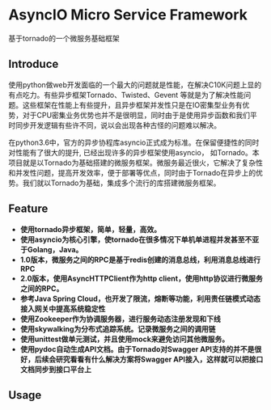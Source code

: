 # AsyncIO Micro Service Framework
基于tornado的一个微服务基础框架 
## Introduce

使用python做web开发面临的一个最大的问题就是性能，在解决C10K问题上显的有点吃力。有些异步框架Tornado、Twisted、Gevent 等就是为了解决性能问题。这些框架在性能上有些提升，且异步框架并发性只是在IO密集型业务有优势，对于CPU密集业务优势也并不是很明显，同时由于是使用异步函数和我们平时同步开发逻辑有些许不同，说以会出现各种古怪的问题难以解决。

在python3.6中，官方的异步协程库asyncio正式成为标准。在保留便捷性的同时对性能有了很大的提升, 已经出现许多的异步框架使用asyncio， 如Tornado。本项目就是以Tornado为基础搭建的微服务框架。微服务最近很火，它解决了复杂性和并发性问题，提高开发效率，便于部署等优点，同时由于Tornado在异步上的优势。我们就以Tornado为基础，集成多个流行的库搭建微服务框架。

## Feature

* **使用tornado异步框架，简单，轻量，高效。**
* **使用asyncio为核心引擎，使tornado在很多情况下单机单进程并发甚至不亚于Golang，Java。**
* **1.0版本，微服务之间的RPC是基于redis创建的消息总线，利用消息总线进行RPC**
* **2.0版本，使用AsyncHTTPClient作为http client，使用http协议进行微服务之间的RPC。**
* **参考Java Spring Cloud，也开发了限流，熔断等功能，利用责任链模式动态接入网关中提高系统稳定性**
* **使用Zookeeper作为协调服务器，进行服务动态注册发现和下线**
* **使用skywalking为分布式追踪系统。记录微服务之间的调用链**
* **使用unittest做单元测试，并且使用mock来避免访问其他微服务。**
* **使用pydoc自动生成API文档。由于Tornado对Swagger API支持的并不是很好，后续会研究看看有什么解决方案将Swagger API接入，这样就可以把接口文档同步到接口平台上**

## Usage
